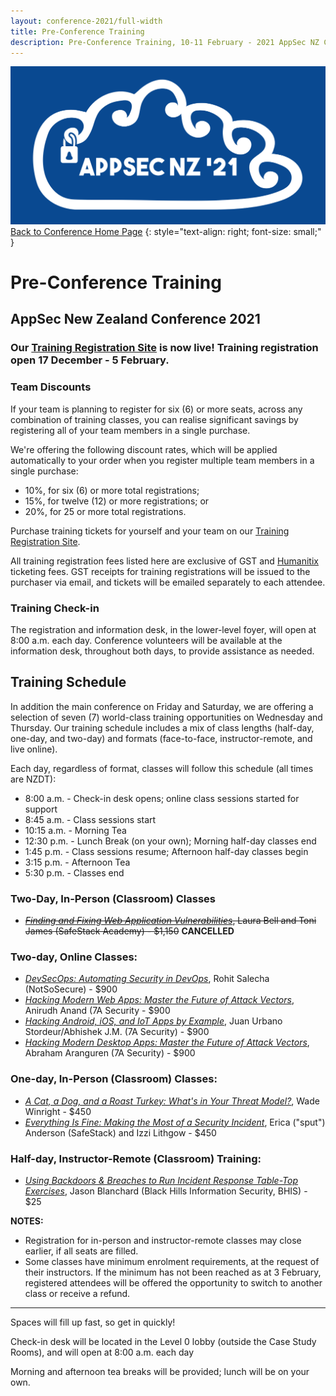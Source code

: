 ```yaml
---
layout: conference-2021/full-width
title: Pre-Conference Training
description: Pre-Conference Training, 10-11 February - 2021 AppSec NZ Conference
---
```


[![Web Banner](/assets/images/2021_Banner_Graphic.png)](/conference-2021/)   
[Back to Conference Home Page](index.md)
{: style="text-align: right; font-size: small;" }

# Pre-Conference Training

## AppSec New Zealand Conference 2021

### Our [Training Registration Site](https://events.humanitix.com/appsecnz-training) is now live! Training registration open 17 December - 5 February.


### Team Discounts

If your team is planning to register for six (6) or more seats, across any combination of training classes, you can realise significant savings by registering all of your team members in a single purchase. 

We're offering the following discount rates, which will be applied automatically to your order when you register multiple team members in a single purchase:

* 10%, for six (6) or more total registrations;
* 15%, for twelve (12) or more registrations; or
* 20%, for 25 or more total registrations.

Purchase training tickets for yourself and your team on our [Training Registration Site](https://events.humanitix.com/appsecnz-training). 

All training registration fees listed here are exclusive of GST and [Humanitix](https://humanitix.com/nz/) ticketing fees. GST receipts for training registrations will be issued to the purchaser via email, and tickets will be emailed separately to each attendee.


### Training Check-in

The registration and information desk, in the lower-level foyer, will open at 8:00 a.m. each day. Conference volunteers will be available at the information desk, throughout both days, to provide assistance as needed.

## Training Schedule

In addition the main conference on Friday and Saturday, we are offering a selection of seven (7) world-class training opportunities on Wednesday and Thursday. Our training schedule includes a mix of class lengths (half-day, one-day, and two-day) and formats (face-to-face, instructor-remote, and live online).

Each day, regardless of format, classes will follow this schedule (all times are NZDT):

* 8:00 a.m.  - Check-in desk opens; online class sessions started for support
* 8:45 a.m.  - Class sessions start
* 10:15 a.m. - Morning Tea
* 12:30 p.m. - Lunch Break (on your own); Morning half-day classes end
* 1:45 p.m.  - Class sessions resume; Afternoon half-day classes begin
* 3:15 p.m.  - Afternoon Tea
* 5:30 p.m.  - Classes end

### Two-Day, In-Person (Classroom) Classes

* ~~*[Finding and Fixing Web Application Vulnerabilities](secure_coding.md)*, Laura Bell and Toni James (SafeStack Academy) - $1,150~~ **CANCELLED**

### Two-day, Online Classes:

* *[DevSecOps: Automating Security in DevOps](dev_sec_ops.md)*, Rohit Salecha (NotSoSecure) - $900
* *[Hacking Modern Web Apps: Master the Future of Attack Vectors](hacking_web_apps.md)*, Anirudh Anand (7A Security - $900
* *[Hacking Android, iOS, and IoT Apps by Example](hacking_mobile_apps.md)*, Juan Urbano Stordeur/Abhishek J.M. (7A Security) - $900
* *[Hacking Modern Desktop Apps: Master the Future of Attack Vectors](hacking_desktop_apps.md)*, Abraham Aranguren (7A Security) - $900

### One-day, In-Person (Classroom) Classes:

* *[A Cat, a Dog, and a Roast Turkey: What's in Your Threat Model?](threat_modelling.md)*, Wade Winright - $450
* *[Everything Is Fine: Making the Most of a Security Incident](incident_response.md)*, Erica ("sput") Anderson (SafeStack) and Izzi Lithgow - $450

### Half-day, Instructor-Remote (Classroom) Training:

* *[Using Backdoors & Breaches to Run Incident Response Table-Top Exercises](backdoors.md)*, Jason Blanchard (Black Hills Information Security, BHIS) - $25

**NOTES:** 

* Registration for in-person and instructor-remote classes may close earlier, if all seats are filled. 
* Some classes have minimum enrolment requirements, at the request of their instructors. If the minimum has not been reached as at 3 February, registered attendees will be offered the opportunity to switch to another class or receive a refund.

-------------

Spaces will fill up fast, so get in quickly!

Check-in desk will be located in the Level 0 lobby (outside the Case Study Rooms), and will open at 8:00 a.m. each day

Morning and afternoon tea breaks will be provided; lunch will be on your own.


